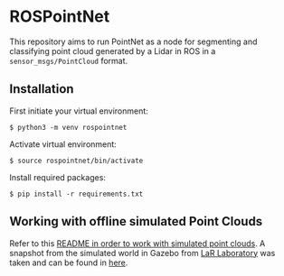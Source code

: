 # ROSPointNet

This repository aims to run PointNet as a node for segmenting and classifying point cloud generated by a Lidar in ROS in a `sensor_msgs/PointCloud` format.

## Installation

First initiate your virtual environment:

`$ python3 -m venv rospointnet`

Activate virtual environment:

`$ source rospointnet/bin/activate`

Install required packages:

`$ pip install -r requirements.txt`

## Working with offline simulated Point Clouds

Refer to this [README in order to work with simulated point clouds](https://github.com/ielson/ROSPointNet/blob/ros-integration/OfflineSimulatedPointClouds.md). A snapshot from the simulated world in Gazebo from [LaR Laboratory](https://github.com/ericksuzart/lar_gazebo) was taken and can be found in [here](https://github.com/ielson/ROSPointNet/blob/ros-integration/test_data/simulated_laboratory.pcd). 